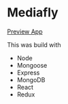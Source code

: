 <h1>Mediafly</h1>

<a href="https://social-media-mern-stacks.herokuapp.com/" target="_blank">Preview App</a>

This was build with
<ul>
  <li>Node</li>
    <li>Mongoose</li>
    <li>Express</li>
      <li>MongoDB</li>
          <li>React</li>
          <li>Redux</li>
  
 </ul>
